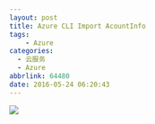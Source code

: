 ```yaml
---
layout: post
title: Azure CLI Import AcountInfo
tags: 
    - Azure
categories:
  - 云服务
  - Azure
abbrlink: 64480
date: 2016-05-24 06:20:43
---
```


![](http://samzong.oss-cn-shenzhen.aliyuncs.com/2016/05/D50E240D-1468-486F-8CA7-C5D3DC7463DE.png)
